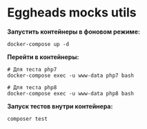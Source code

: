 # Eggheads mocks utils

**Запустить контейнеры в фоновом режиме:**
```shell
docker-compose up -d
```

**Перейти в контейнеры:**
```shell
# Для теста php7
docker-compose exec -u www-data php7 bash

# Для теста php8
docker-compose exec -u www-data php8 bash
```
**Запуск тестов внутри контейнера:**
```shell
composer test
```